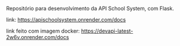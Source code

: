 Repositório para desenvolvimento da API School System, com Flask.


link: https://apischoolsystem.onrender.com/docs

link feito com imagem docker: https://devapi-latest-2w6v.onrender.com/docs
